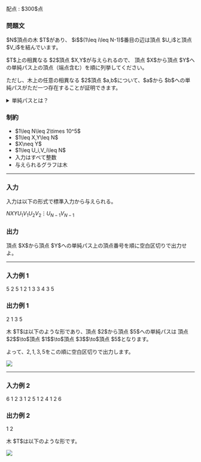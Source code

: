 
<div>

<span>

<span>

<p>
配点 : $300$点
</p>

<div>

<section>

### **問題文**

<p>
$N$頂点の木 $T$があり、 $i$$(1\leq i\leq N-1)$番目の辺は頂点 $U_i$と頂点 $V_i$を結んでいます。
</p>

<p>
$T$上の相異なる $2$頂点 $X,Y$が与えられるので、
頂点 $X$から頂点 $Y$への単純パス上の頂点（端点含む）を順に列挙してください。
</p>

<p>
ただし、木上の任意の相異なる $2$頂点 $a,b$について、$a$から $b$への単純パスがただ一つ存在することが証明できます。
</p>

<details>

<summary>
単純パスとは？
</summary>
グラフ $G$上の頂点 $X,Y$に対して、頂点列 $v_1,v_2, \ldots, v_k$であって、
$v_1=X$, $v_k=Y$かつ、$1\leq i\leq k-1$に対して $v_i$と
$v_{i+1}$が辺で結ばれているようなものを頂点 $X$から頂点 $Y$への 
<strong>
パス
</strong>
と呼びます。  
さらに、$v_1,v_2, \ldots, v_k$がすべて異なるようなものを頂点 $X$から頂点 $Y$への 
<strong>
単純パス
</strong>
と呼びます。

</details>

</section>

</div>

<div>

<section>

### **制約**

<ul>

<li>
$1\leq N\leq 2\times 10^5$
</li>

<li>
$1\leq X,Y\leq N$
</li>

<li>
$X\neq Y$
</li>

<li>
$1\leq U_i,V_i\leq N$
</li>

<li>
入力はすべて整数
</li>

<li>
与えられるグラフは木
</li>

</ul>

</section>

</div>

---

<div>

<div>

<section>

### **入力**

<p>
入力は以下の形式で標準入力から与えられる。
</p>

<div>

$N$$X$$Y$$U_1$$V_1$$U_2$$V_2$$\vdots$$U_{N-1}$$V_{N-1}$
</div>

</section>

</div>

<div>

<section>

### **出力**

<p>
頂点 $X$から頂点 $Y$への単純パス上の頂点番号を順に空白区切りで出力せよ。  
</p>

</section>

</div>

</div>

---

<div>

<section>

### **入力例 1**

<div>

5 2 5
1 2
1 3
3 4
3 5

</div>

</section>

</div>

<div>

<section>

### **出力例 1**

<div>

2 1 3 5

</div>

<p>
木 $T$は以下のような形であり、頂点 $2$から頂点 $5$への単純パスは
頂点 $2$$\to$頂点 $1$$\to$頂点 $3$$\to$頂点 $5$となります。

よって、$2,1,3,5$をこの順に空白区切りで出力します。
</p>

<p>

<img src="https://img.atcoder.jp/abc270/4f4278d90219acdbf32e838353b7a55a.png">

</img>

</p>

</section>

</div>

---

<div>

<section>

### **入力例 2**

<div>

6 1 2
3 1
2 5
1 2
4 1
2 6

</div>

</section>

</div>

<div>

<section>

### **出力例 2**

<div>

1 2

</div>

<p>
木 $T$は以下のような形です。
</p>

<p>

<img src="https://img.atcoder.jp/abc270/3766cc7963f74e28fa0de6ff660b1998.png">

</img>

</p>

</section>

</div>

</span>

</span>

</div>
